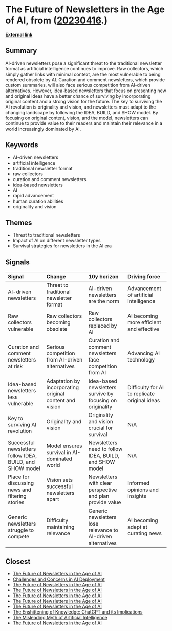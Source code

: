 # __The Future of Newsletters in the Age of AI__, from ([20230416](https://kghosh.substack.com/p/20230416).)

__[External link](https://danielmiessler.com/blog/ais-threat-to-newsletters/)__



## Summary

AI-driven newsletters pose a significant threat to the traditional newsletter format as artificial intelligence continues to improve. Raw collectors, which simply gather links with minimal context, are the most vulnerable to being rendered obsolete by AI. Curation and comment newsletters, which provide custom summaries, will also face serious competition from AI-driven alternatives. However, idea-based newsletters that focus on presenting new and original ideas have a better chance of surviving by incorporating original content and a strong vision for the future. The key to surviving the AI revolution is originality and vision, and newsletters must adapt to the changing landscape by following the IDEA, BUILD, and SHOW model. By focusing on original content, vision, and the model, newsletters can continue to provide value to their readers and maintain their relevance in a world increasingly dominated by AI.

## Keywords

* AI-driven newsletters
* artificial intelligence
* traditional newsletter format
* raw collectors
* curation and comment newsletters
* idea-based newsletters
* AI
* rapid advancement
* human curation abilities
* originality and vision

## Themes

* Threat to traditional newsletters
* Impact of AI on different newsletter types
* Survival strategies for newsletters in the AI era

## Signals

| Signal                                                    | Change                                                  | 10y horizon                                                  | Driving force                                 |
|:----------------------------------------------------------|:--------------------------------------------------------|:-------------------------------------------------------------|:----------------------------------------------|
| AI-driven newsletters                                     | Threat to traditional newsletter format                 | AI-driven newsletters are the norm                           | Advancement of artificial intelligence        |
| Raw collectors vulnerable                                 | Raw collectors becoming obsolete                        | Raw collectors replaced by AI                                | AI becoming more efficient and effective      |
| Curation and comment newsletters at risk                  | Serious competition from AI-driven alternatives         | Curation and comment newsletters face competition from AI    | Advancing AI technology                       |
| Idea-based newsletters less vulnerable                    | Adaptation by incorporating original content and vision | Idea-based newsletters survive by focusing on originality    | Difficulty for AI to replicate original ideas |
| Key to surviving AI revolution                            | Originality and vision                                  | Originality and vision crucial for survival                  | N/A                                           |
| Successful newsletters follow IDEA, BUILD, and SHOW model | Model ensures survival in AI-dominated world            | Newsletters need to follow IDEA, BUILD, and SHOW model       | N/A                                           |
| Place for discussing news and filtering stories           | Vision sets successful newsletters apart                | Newsletters with clear perspective and plan provide value    | Informed opinions and insights                |
| Generic newsletters struggle to compete                   | Difficulty maintaining relevance                        | Generic newsletters lose relevance to AI-driven alternatives | AI becoming adept at curating news            |

## Closest

* [The Future of Newsletters in the Age of AI](36708cd749aea907043cfc74cbaa3847)
* [Challenges and Concerns in AI Deployment](382e9ebc1e518ee49e541da1e6b5f8af)
* [The Future of Newsletters in the Age of AI](36708cd749aea907043cfc74cbaa3847)
* [The Future of Newsletters in the Age of AI](36708cd749aea907043cfc74cbaa3847)
* [The Future of Newsletters in the Age of AI](36708cd749aea907043cfc74cbaa3847)
* [The Future of Newsletters in the Age of AI](36708cd749aea907043cfc74cbaa3847)
* [The Future of Newsletters in the Age of AI](36708cd749aea907043cfc74cbaa3847)
* [The Enshittening of Knowledge: ChatGPT and its Implications](182bea68661560af4b5ef5728107212b)
* [The Misleading Myth of Artificial Intelligence](15c812523685076326204f061bf025cd)
* [The Future of Newsletters in the Age of AI](36708cd749aea907043cfc74cbaa3847)